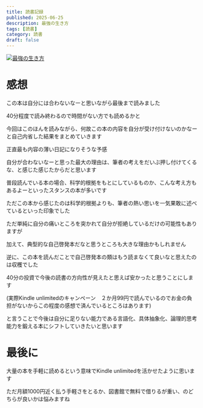 ```yaml
---
title: 読書記録
published: 2025-06-25
description: 最強の生き方
tags: [読書]
category: 読書
draft: false
---
```


[![最強の生き方](https://m.media-amazon.com/images/I/81vIERAwKzL._SY466_.jpg)](https://amzn.asia/d/7lVoAb5)

# 感想

この本は自分には合わないなーと思いながら最後まで読みました

40分程度で読み終わるので時間がない方でも読めるかと

今回はこのほんを読みながら、何故この本の内容を自分が受け付けないのかなーと自己内省した結果をまとめていきます

正直最も内容の薄い日記になりそうな予感

自分が合わないなーと思った最大の理由は、筆者の考えをだいぶ押し付けてくるな、と感じた感じたからだと思います

普段読んでいる本の場合、科学的根拠をもとにしているものか、こんな考え方もあるよーといったスタンスの本が多いです

ただこの本から感じたのは科学的根拠よりも、筆者の熱い思いを一気果敢に述べているといった印象でした

ただ単純に自分の痛いところを突かれて自分が拒絶しているだけの可能性もありますが

加えて、典型的な自己啓発本だなと思うところも大きな理由かもしれません

逆に、この本を読んだことで自己啓発本の類はもう読まなくて良いなと思えたのは収穫でした

40分の投資で今後の読書の方向性が見えたと思えば安かったと思うことにします

(実際Kindle unlimitedのキャンペーン　２か月99円で読んでいるのでお金の負担がないからこの程度の感想で済んでいるところはあります)

と言うことで今後は自分に足りない能力である言語化、具体抽象化、論理的思考能力を鍛える本にシフトしていきたいと思います

# 最後に

大量の本を手軽に読めるという意味でKindle unlimitedを活かせたように思います

ただ月額1000円近く払う手軽さをとるか、図書館で無料で借りるが重い、のどちらが良いかは悩みますね

